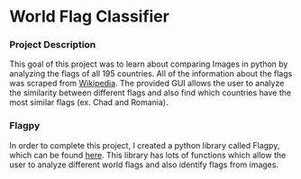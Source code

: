 # World Flag Classifier
### Project Description
This goal of this project was to learn about comparing Images in python by analyzing the flags of all 195 countries. All of the information about the flags was scraped from [Wikipedia](https://en.wikipedia.org/wiki/Gallery_of_sovereign_state_flags). The provided GUI allows the user to analyze the similarity between different flags and also find which countries have the most similar flags (ex. Chad and Romania).
### Flagpy
In order to complete this project, I created a python library called Flagpy, which can be found [here](https://www.google.com/). This library has lots of functions which allow the user to analyze different world flags and also identify flags from images.  